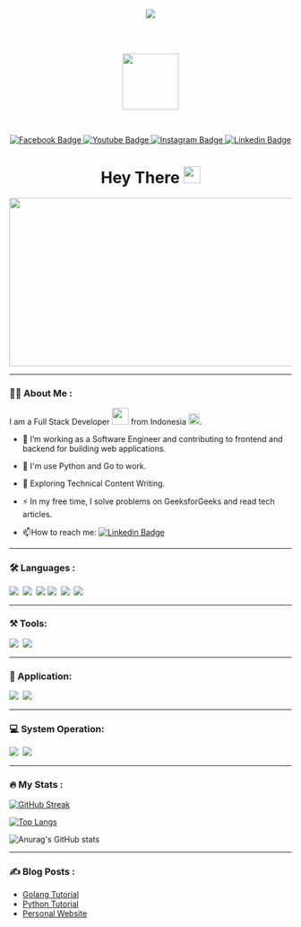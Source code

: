<div id="header" align="center" style="margin-bottom: 2rem">
  <img src="https://media.giphy.com/media/uurtMtTKqkJda4dk8Y/giphy-downsized.gif" align="center">
</div>

&nbsp;

<div align="center">
  <img src="https://media.giphy.com/media/njfNCs9yPOFL95ZAEH/giphy-downsized.gif" width="100" height="100">
</div>

&nbsp;

<div id="badges" align="center">
  <a href="https://facebook.com/fajhrinazgul">
    <img src="https://img.shields.io/badge/Facebook-blue?style=for-the-badge&logo=facebook&logoColor=white" alt="Facebook Badge"/>
  </a>
  <a href="https://www.youtube.com/channel/UCqLD6Vs3HG8UqfyxR1UAzXQ">
    <img src="https://img.shields.io/badge/YouTube-red?style=for-the-badge&logo=youtube&logoColor=white" alt="Youtube Badge"/>
  </a>
  <a href="https://instagram.com/fajhri_fath">
    <img src="https://img.shields.io/badge/Instagram-blue?style=for-the-badge&logo=facebook&logoColor=white" alt="Instagram Badge"/>
  </a>
  <a href="https://www.linkedin.com/mwlite/in/fajri-fath-ba73b1222">
    <img src="https://img.shields.io/badge/Linkedin-blue?style=for-the-badge&logo=linkedin&logoColor=white" alt="Linkedin Badge"/>
  </a>
</div>

<div id="hello" align="center">
  <h1>
    Hey There
    <img src="https://media.giphy.com/media/hvRJCLFzcasrR4ia7z/giphy.gif" width="30px"/>
  </h1>
</div>

<div align="center">
  <img src="https://media.giphy.com/media/349qKnoIBHK1i/giphy.gif" width="600" height="300"/>
</div>

---

### :woman_technologist: About Me :
I am a Full Stack Developer <img src="https://media.giphy.com/media/WUlplcMpOCEmTGBtBW/giphy.gif" width="30"> from Indonesia <img src="https://media.giphy.com/media/njfNCs9yPOFL95ZAEH/giphy-downsized-large.gif" width="20">.

- :telescope: I’m working as a Software Engineer and contributing to frontend and backend for building web applications.

- :telescope: I'm use Python and Go to work.

- :seedling: Exploring Technical Content Writing.

- :zap: In my free time, I solve problems on GeeksforGeeks and read tech articles.

- :mailbox:How to reach me: [![Linkedin Badge](https://img.shields.io/badge/-fajri-blue?style=flat&logo=Linkedin&logoColor=white)](https://www.linkedin.com/mwlite/in/fajri-fath-ba73b1222) 

---

### :hammer_and_wrench: Languages :
<div>
  <img src="https://img.shields.io/badge/Go Language-00ADD8?style=for-the-badge&logo=go&logoColor=white">&nbsp;
  <img src="https://img.shields.io/badge/Python%20-8BC0D0?style=for-the-badge&logo=python&logoColor=black">&nbsp;
  <img src="https://img.shields.io/badge/MariaDB-003545?style=for-the-badge&logo=mariadb&logoColor=white">
  <img src="https://img.shields.io/badge/jQuery-0769AD?style=for-the-badge&logo=jquery&logoColor=white">&nbsp;
  <img src="https://img.shields.io/badge/JavaScript-323330?style=for-the-badge&logo=javascript&logoColor=F7DF1E">&nbsp;
  <img src="https://img.shields.io/badge/HTML5-E34F26?style=for-the-badge&logo=html5&logoColor=white">&nbsp;
</div>

---

### ⚒️ Tools:
<div>
  <img src="https://img.shields.io/badge/Django-092E20?style=for-the-badge&logo=django&logoColor=green">&nbsp;
  <img src="https://img.shields.io/badge/GIN GONIC-0769AD?style=for-the-badge&logo=go&logoColor=white">&nbsp;
</div>

---

### 🧰 Application:
<div>
  <img src="https://img.shields.io/badge/Visual_Studio_Code-0078D4?style=for-the-badge&logo=visual%20studio%20code&logoColor=white">&nbsp;
  <img src="https://img.shields.io/badge/VIM-%2311AB00.svg?&style=for-the-badge&logo=vim&logoColor=white">&nbsp;
</div>

---

### 💻 System Operation:
<div>
  <img src="https://img.shields.io/badge/Linux-FCC624?style=for-the-badge&logo=linux&logoColor=black">&nbsp;
  <img src="https://img.shields.io/badge/Arch_Linux-1793D1?style=for-the-badge&logo=arch-linux&logoColor=white">&nbsp;
  <!--<img src="https://img.shields.io/badge/manjaro-35BF5C?style=for-the-badge&logo=manjaro&logoColor=white">&nbsp; -->
</div>

---

### :fire: My Stats :
[![GitHub Streak](https://streak-stats.demolab.com/?user=aZ4ziL&theme=radical)](https://git.io/streak-stats)

[![Top Langs](https://github-readme-stats.vercel.app/api/top-langs/?username=aZ4ziL&layout=compact&theme=radical)](https://github.com/anuraghazra/github-readme-stats)

![Anurag's GitHub stats](https://github-readme-stats.vercel.app/api?username=aZ4ziL&show_icons=true&theme=radical)

--- 

### :writing_hand: Blog Posts :

 - [Golang Tutorial](https://az4zil.github.io/golang)
 - [Python Tutorial](https://az4zil.github.io/python)
 - [Personal Website](https://az4zil.github.io/personal-website)
